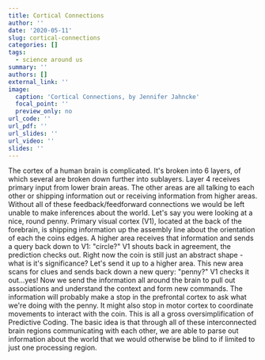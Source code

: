 ```yaml
---
title: Cortical Connections
author: ''
date: '2020-05-11'
slug: cortical-connections
categories: []
tags:
  - science around us
summary: ''
authors: []
external_link: ''
image:
  caption: 'Cortical Connections, by Jennifer Jahncke'
  focal_point: ''
  preview_only: no
url_code: ''
url_pdf: ''
url_slides: ''
url_video: ''
slides: ''
---
```


The cortex of a human brain is complicated. It's broken into 6 layers, of which several are broken down further into sublayers. Layer 4 receives primary input from lower brain areas. The other areas are all talking to each other or shipping information out or receiving information from higher areas. Without all of these feedback/feedforward connections we would be left unable to make inferences about the world. Let's say you were looking at a nice, round penny. Primary visual cortex (V1), located at the back of the forebrain, is shipping information up the assembly line about the orientation of each the coins edges. A higher area receives that information and sends a query back down to V1: "circle?" V1 shouts back in agreement, the prediction checks out. Right now the coin is still just an abstract shape - what is it's significance? Let's send it up to a higher area. This new area scans for clues and sends back down a new query: "penny?" V1 checks it out...yes! Now we send the information all around the brain to pull out associations and understand the context and form new commands. The information will probably make a stop in the prefrontal cortex to ask what we're doing with the penny. It might also stop in motor cortex to coordinate movements to interact with the coin. This is all a gross oversimplification of Predictive Coding. The basic idea is that through all of these interconnected brain regions communicating with each other, we are able to parse out information about the world that we would otherwise be blind to if limited to just one processing region. 
